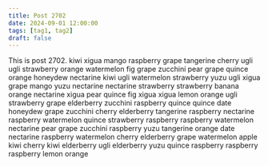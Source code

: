 ```yaml
---
title: Post 2702
date: 2024-09-01 12:00:00
tags: [tag1, tag2]
draft: false
---
```

This is post 2702.
kiwi
xigua
mango
raspberry
grape
tangerine
cherry
ugli
ugli
strawberry
orange
watermelon
fig
grape
zucchini
pear
grape
quince
orange
honeydew
nectarine
kiwi
ugli
watermelon
strawberry
yuzu
ugli
xigua
grape
mango
yuzu
nectarine
nectarine
strawberry
strawberry
banana
orange
nectarine
xigua
pear
quince
fig
xigua
xigua
lemon
orange
ugli
strawberry
grape
elderberry
zucchini
raspberry
quince
quince
date
honeydew
grape
zucchini
cherry
elderberry
tangerine
raspberry
nectarine
raspberry
watermelon
quince
strawberry
raspberry
raspberry
watermelon
nectarine
pear
grape
zucchini
raspberry
yuzu
tangerine
orange
date
nectarine
raspberry
watermelon
cherry
elderberry
grape
watermelon
apple
kiwi
cherry
kiwi
elderberry
ugli
elderberry
yuzu
quince
raspberry
raspberry
raspberry
lemon
orange
